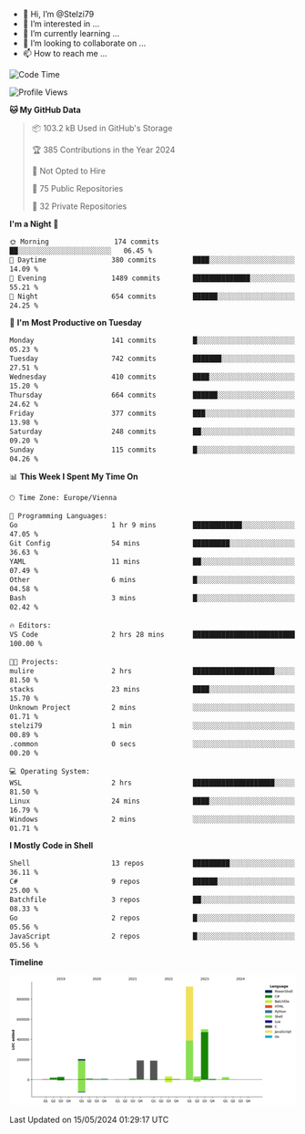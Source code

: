 - 👋 Hi, I’m @Stelzi79
- 👀 I’m interested in ...
- 🌱 I’m currently learning ...
- 💞️ I’m looking to collaborate on ...
- 📫 How to reach me ...

<!--START_SECTION:waka-->
![Code Time](http://img.shields.io/badge/Code%20Time-995%20hrs%201%20min-blue)

![Profile Views](http://img.shields.io/badge/Profile%20Views-0-blue)

**🐱 My GitHub Data** 

> 📦 103.2 kB Used in GitHub's Storage 
 > 
> 🏆 385 Contributions in the Year 2024
 > 
> 🚫 Not Opted to Hire
 > 
> 📜 75 Public Repositories 
 > 
> 🔑 32 Private Repositories 
 > 
**I'm a Night 🦉** 

```text
🌞 Morning                174 commits         ██░░░░░░░░░░░░░░░░░░░░░░░   06.45 % 
🌆 Daytime                380 commits         ████░░░░░░░░░░░░░░░░░░░░░   14.09 % 
🌃 Evening                1489 commits        ██████████████░░░░░░░░░░░   55.21 % 
🌙 Night                  654 commits         ██████░░░░░░░░░░░░░░░░░░░   24.25 % 
```
📅 **I'm Most Productive on Tuesday** 

```text
Monday                   141 commits         █░░░░░░░░░░░░░░░░░░░░░░░░   05.23 % 
Tuesday                  742 commits         ███████░░░░░░░░░░░░░░░░░░   27.51 % 
Wednesday                410 commits         ████░░░░░░░░░░░░░░░░░░░░░   15.20 % 
Thursday                 664 commits         ██████░░░░░░░░░░░░░░░░░░░   24.62 % 
Friday                   377 commits         ███░░░░░░░░░░░░░░░░░░░░░░   13.98 % 
Saturday                 248 commits         ██░░░░░░░░░░░░░░░░░░░░░░░   09.20 % 
Sunday                   115 commits         █░░░░░░░░░░░░░░░░░░░░░░░░   04.26 % 
```


📊 **This Week I Spent My Time On** 

```text
🕑︎ Time Zone: Europe/Vienna

💬 Programming Languages: 
Go                       1 hr 9 mins         ████████████░░░░░░░░░░░░░   47.05 % 
Git Config               54 mins             █████████░░░░░░░░░░░░░░░░   36.63 % 
YAML                     11 mins             ██░░░░░░░░░░░░░░░░░░░░░░░   07.49 % 
Other                    6 mins              █░░░░░░░░░░░░░░░░░░░░░░░░   04.58 % 
Bash                     3 mins              █░░░░░░░░░░░░░░░░░░░░░░░░   02.42 % 

🔥 Editors: 
VS Code                  2 hrs 28 mins       █████████████████████████   100.00 % 

🐱‍💻 Projects: 
mulire                   2 hrs               ████████████████████░░░░░   81.50 % 
stacks                   23 mins             ████░░░░░░░░░░░░░░░░░░░░░   15.70 % 
Unknown Project          2 mins              ░░░░░░░░░░░░░░░░░░░░░░░░░   01.71 % 
stelzi79                 1 min               ░░░░░░░░░░░░░░░░░░░░░░░░░   00.89 % 
.common                  0 secs              ░░░░░░░░░░░░░░░░░░░░░░░░░   00.20 % 

💻 Operating System: 
WSL                      2 hrs               ████████████████████░░░░░   81.50 % 
Linux                    24 mins             ████░░░░░░░░░░░░░░░░░░░░░   16.79 % 
Windows                  2 mins              ░░░░░░░░░░░░░░░░░░░░░░░░░   01.71 % 
```

**I Mostly Code in Shell** 

```text
Shell                    13 repos            █████████░░░░░░░░░░░░░░░░   36.11 % 
C#                       9 repos             ██████░░░░░░░░░░░░░░░░░░░   25.00 % 
Batchfile                3 repos             ██░░░░░░░░░░░░░░░░░░░░░░░   08.33 % 
Go                       2 repos             █░░░░░░░░░░░░░░░░░░░░░░░░   05.56 % 
JavaScript               2 repos             █░░░░░░░░░░░░░░░░░░░░░░░░   05.56 % 
```



**Timeline**

![Lines of Code chart](https://raw.githubusercontent.com/Stelzi79/Stelzi79/main/assets/bar_graph.png)


 Last Updated on 15/05/2024 01:29:17 UTC
<!--END_SECTION:waka-->

<!---
Stelzi79/Stelzi79 is a ✨ special ✨ repository because its `README.md` (this file) appears on your GitHub profile.
You can click the Preview link to take a look at your changes.
--->

